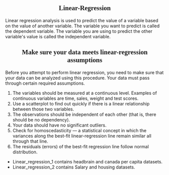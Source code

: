 <h2 style ="font-family:Comic Sans MS;" align = "center">Linear-Regression</h2>

Linear regression analysis is used to predict the value of a variable based on the value of another variable. The variable you want to predict is called the dependent variable. The variable you are using to predict the other variable's value is called the independent variable.

<h2 style ="font-family:Comic Sans MS;" align = "center">Make sure your data meets linear-regression assumptions</h2>


Before you attempt to perform linear regression, you need to make sure that your data can be analyzed using this procedure. Your data must pass through certain required assumptions.

1. The variables should be measured at a continuous level. Examples of continuous variables are time, sales, weight and test scores. 
2. Use a scatterplot to find out quickly if there is a linear relationship between those two variables.
3. The observations should be independent of each other (that is, there should be no dependency).
4. Your data should have no significant outliers. 
5. Check for homoscedasticity — a statistical concept in which the variances along the best-fit linear-regression line remain similar all through that line.
6. The residuals (errors) of the best-fit regression line follow normal distribution.



- Linear_regression_1  contains headbrain and canada per capita datasets.
- Linear_regression_2  contains Salary and housing datasets.
